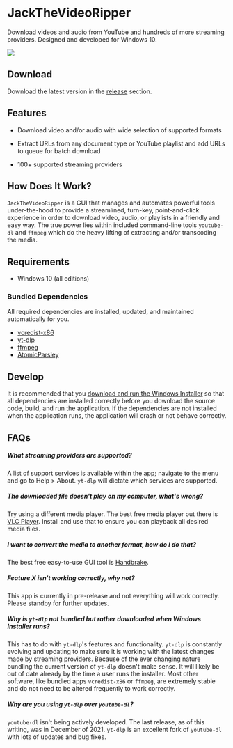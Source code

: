 # JackTheVideoRipper

Download videos and audio from YouTube and hundreds of more streaming providers. Designed and developed for Windows 10.

![](https://github.com/fromanan/JackTheVideoRipper/raw/master/docs/demo.gif)

## Download

Download the latest version in the [release](https://github.com/fromanan/JackTheVideoRipper/releases) section.

## Features

* Download video and/or audio with wide selection of supported formats

* Extract URLs from any document type or YouTube playlist and add URLs to queue for batch download

* 100+ supported streaming providers

## How Does It Work?

`JackTheVideoRipper` is a GUI that manages and automates powerful tools under-the-hood to provide a streamlined, turn-key, point-and-click experience in order to download video, audio, or playlists in a friendly and easy way. The true power lies within included command-line tools `youtube-dl` and `ffmpeg` which do the heavy lifting of extracting and/or transcoding the media.

## Requirements

* Windows 10 (all editions)

### Bundled Dependencies

All required dependencies are installed, updated, and maintained automatically for you.

* [vcredist-x86](https://www.microsoft.com/en-us/download/confirmation.aspx?id=5555)
* [yt-dlp](https://github.com/yt-dlp/yt-dlp)
* [ffmpeg](https://www.ffmpeg.org/download.html#build-windows)
* [AtomicParsley](http://atomicparsley.sourceforge.net)

## Develop

It is recommended that you [download and run the Windows Installer](https://github.com/fromanan/JackTheVideoRipper/releases) so that all dependencies are installed correctly before you download the source code, build, and run the application. If the dependencies are not installed when the application runs, the application will crash or not behave correctly.

## FAQs

##### What streaming providers are supported?

A list of support services is available within the app; navigate to the menu and go to Help > About. `yt-dlp` will dictate which services are supported.

##### The downloaded file doesn't play on my computer, what's wrong?

Try using a different media player. The best free media player out there is [VLC Player](https://www.videolan.org/vlc/index.html). Install and use that to ensure you can playback all desired media files.

##### I want to convert the media to another format, how do I do that?

The best free easy-to-use GUI tool is [Handbrake](https://handbrake.fr/).

##### Feature X isn't working correctly, why not?

This app is currently in pre-release and not everything will work correctly. Please standby for further updates.

##### Why is `yt-dlp` not bundled but rather downloaded when Windows Installer runs?

This has to do with `yt-dlp`'s features and functionality. `yt-dlp` is constantly evolving and updating to make sure it is working with the latest changes made by streaming providers. Because of the ever changing nature bundling the current version of `yt-dlp` doesn't make sense. It will likely be out of date already by the time a user runs the installer. Most other software, like bundled apps `vcredist-x86` or `ffmpeg`, are extremely stable and do not need to be altered frequently to work correctly.

##### Why are you using `yt-dlp` over `youtube-dl`?

`youtube-dl` isn't being actively developed. The last release, as of this writing, was in December of 2021. `yt-dlp` is an excellent fork of `youtube-dl` with lots of updates and bug fixes.
